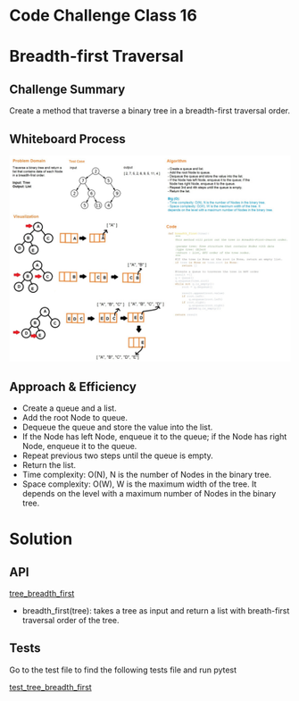 # Code Challenge Class 16
# Breadth-first Traversal

## Challenge Summary
Create a method that traverse a binary tree in a breadth-first traversal order.

## Whiteboard Process
![tree-breadth-first](tree-breadth-first.jpg)

## Approach & Efficiency
- Create a queue and a list.
- Add the root Node to queue.
- Dequeue the queue and store the value into the list.
- If the Node has left Node, enqueue it to the queue; if the Node has right Node, enqueue it to the queue.
- Repeat previous two steps until the queue is empty.
- Return the list.
- Time complexity: O(N), N is the number of Nodes in the binary tree.
- Space complexity: O(W), W is the maximum width of the tree. It depends on the level with a maximum number of Nodes in the binary tree.

# Solution
## API
[tree_breadth_first](../../code_challenges/tree_breadth_first.py)
  - breadth_first(tree): takes a tree as input and return a list with breath-first traversal order of the tree.

## Tests
Go to the test file to find the following tests file and run pytest

[test_tree_breadth_first](../../tests/code_challenges/test_tree_breadth_first.py)

